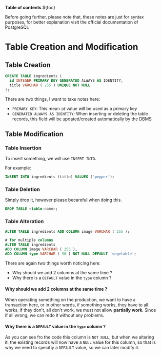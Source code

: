 **Table of contents** 
${toc}

Before going further, please note that, these notes are just for syntax purposes, for better explanation visit the official documentation of PostgreSQL

# Table Creation and Modification
## Table Creation 
```sql 
CREATE TABLE ingredients (
  id INTEGER PRIMARY KEY GENERATED ALWAYS AS IDENTITY,
  title VARCHAR ( 255 ) UNIQUE NOT NULL
);
```
There are two things, I want to take notes here:
- `PRIMARY KEY`: This mean `id` value will be used as a primary key 
- `GENERATED ALWAYS AS IDENTITY`: When inserting or deleting the table records, this field will be updated/created automatically by the DBMS

## Table Modification
### Table Insertion
To insert something, we will use `INSERT INTO`. 

For example:
```sql
INSERT INTO ingredients (title) VALUES ('pepper');
```
### Table Deletion 
Simply drop it, however please becareful when doing this.
```sql 
DROP TABLE <table-name>;
```
### Table Alteration
```sql 
ALTER TABLE ingredients ADD COLUMN image VARCHAR ( 255 );

# for multiple columns 
ALTER TABLE ingredients
ADD COLUMN image VARCHAR ( 255 ),
ADD COLUMN type VARCHAR ( 50 ) NOT NULL DEFAULT 'vegetable';
```

There are again two things worth noticing here:
- Why should we add 2 columns at the same time ?
- Why there is a `DEFAULT` value in the `type` column ?
#### Why should we add 2 columns at the same time ?
When operating something on the production, we want to have a transaction here, or in other words, if something works, they have to all works, if they don't, all don't work, we must not allow **partially work**. Since if all wrong, we can redo it without any problems.

#### Why there is a `DEFAULT` value in the `type` column ?
As you can see fro the code this column is `NOT NULL`, but when we altering it, the existing records will now have a `NULL` value for this column, so that is why we need to specifiy a `DEFAULT` value, so we can later modify it.
